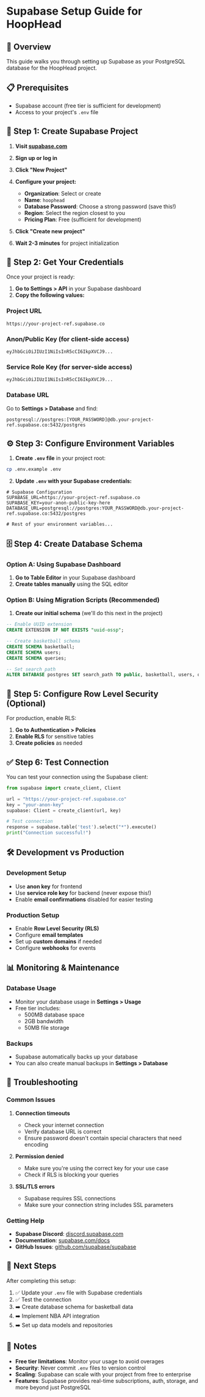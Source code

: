 # Supabase Setup Guide for HoopHead

## 🎯 Overview
This guide walks you through setting up Supabase as your PostgreSQL database for the HoopHead project.

## 📋 Prerequisites
- Supabase account (free tier is sufficient for development)
- Access to your project's `.env` file

## 🚀 Step 1: Create Supabase Project

1. **Visit [supabase.com](https://supabase.com)**
2. **Sign up or log in**
3. **Click "New Project"**
4. **Configure your project:**
   - **Organization**: Select or create
   - **Name**: `hoophead`
   - **Database Password**: Choose a strong password (save this!)
   - **Region**: Select the region closest to you
   - **Pricing Plan**: Free (sufficient for development)

5. **Click "Create new project"**
6. **Wait 2-3 minutes** for project initialization

## 🔑 Step 2: Get Your Credentials

Once your project is ready:

1. **Go to Settings > API** in your Supabase dashboard
2. **Copy the following values:**

### Project URL
```
https://your-project-ref.supabase.co
```

### Anon/Public Key (for client-side access)
```
eyJhbGciOiJIUzI1NiIsInR5cCI6IkpXVCJ9...
```

### Service Role Key (for server-side access)
```
eyJhbGciOiJIUzI1NiIsInR5cCI6IkpXVCJ9...
```

### Database URL
Go to **Settings > Database** and find:
```
postgresql://postgres:[YOUR_PASSWORD]@db.your-project-ref.supabase.co:5432/postgres
```

## ⚙️ Step 3: Configure Environment Variables

1. **Create `.env` file** in your project root:

```bash
cp .env.example .env
```

2. **Update `.env` with your Supabase credentials:**

```env
# Supabase Configuration
SUPABASE_URL=https://your-project-ref.supabase.co
SUPABASE_KEY=your-anon-public-key-here
DATABASE_URL=postgresql://postgres:YOUR_PASSWORD@db.your-project-ref.supabase.co:5432/postgres

# Rest of your environment variables...
```

## 🗄️ Step 4: Create Database Schema

### Option A: Using Supabase Dashboard

1. **Go to Table Editor** in your Supabase dashboard
2. **Create tables manually** using the SQL editor

### Option B: Using Migration Scripts (Recommended)

1. **Create our initial schema** (we'll do this next in the project)

```sql
-- Enable UUID extension
CREATE EXTENSION IF NOT EXISTS "uuid-ossp";

-- Create basketball schema
CREATE SCHEMA basketball;
CREATE SCHEMA users;
CREATE SCHEMA queries;

-- Set search path
ALTER DATABASE postgres SET search_path TO public, basketball, users, queries;
```

## 🔐 Step 5: Configure Row Level Security (Optional)

For production, enable RLS:

1. **Go to Authentication > Policies**
2. **Enable RLS** for sensitive tables
3. **Create policies** as needed

## ✅ Step 6: Test Connection

You can test your connection using the Supabase client:

```python
from supabase import create_client, Client

url = "https://your-project-ref.supabase.co"
key = "your-anon-key"
supabase: Client = create_client(url, key)

# Test connection
response = supabase.table('test').select("*").execute()
print("Connection successful!")
```

## 🛠️ Development vs Production

### Development Setup
- Use **anon key** for frontend
- Use **service role key** for backend (never expose this!)
- Enable **email confirmations** disabled for easier testing

### Production Setup
- Enable **Row Level Security (RLS)**
- Configure **email templates**
- Set up **custom domains** if needed
- Configure **webhooks** for events

## 📊 Monitoring & Maintenance

### Database Usage
- Monitor your database usage in **Settings > Usage**
- Free tier includes:
  - 500MB database space
  - 2GB bandwidth
  - 50MB file storage

### Backups
- Supabase automatically backs up your database
- You can also create manual backups in **Settings > Database**

## 🚨 Troubleshooting

### Common Issues

1. **Connection timeouts**
   - Check your internet connection
   - Verify database URL is correct
   - Ensure password doesn't contain special characters that need encoding

2. **Permission denied**
   - Make sure you're using the correct key for your use case
   - Check if RLS is blocking your queries

3. **SSL/TLS errors**
   - Supabase requires SSL connections
   - Make sure your connection string includes SSL parameters

### Getting Help

- **Supabase Discord**: [discord.supabase.com](https://discord.supabase.com)
- **Documentation**: [supabase.com/docs](https://supabase.com/docs)
- **GitHub Issues**: [github.com/supabase/supabase](https://github.com/supabase/supabase)

## 🔄 Next Steps

After completing this setup:

1. ✅ Update your `.env` file with Supabase credentials
2. ✅ Test the connection
3. ➡️ Create database schema for basketball data
4. ➡️ Implement NBA API integration
5. ➡️ Set up data models and repositories

## 📝 Notes

- **Free tier limitations**: Monitor your usage to avoid overages
- **Security**: Never commit `.env` files to version control
- **Scaling**: Supabase can scale with your project from free to enterprise
- **Features**: Supabase provides real-time subscriptions, auth, storage, and more beyond just PostgreSQL 